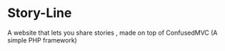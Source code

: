 # Story-Line
A website that lets you share stories , made on top of ConfusedMVC (A simple PHP framework)
